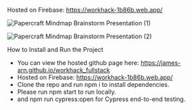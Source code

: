 Hosted on Firebase: https://workhack-1b86b.web.app/ 

![Papercraft Mindmap Brainstorm Presentation (1)](https://user-images.githubusercontent.com/90621208/148065521-bbf4d17e-899a-4eb2-98d9-a5648161e77c.jpg)

![Papercraft Mindmap Brainstorm Presentation (2)](https://user-images.githubusercontent.com/90621208/148065532-0e8ae22d-0e68-40d3-8025-ce98f695d000.jpg)

How to Install and Run the Project

- You can view the hosted github page here: https://james-arn.github.io/workhack_fullstack
- Hosted on Firebase: https://workhack-1b86b.web.app/
- Clone the repo and run npm i to install dependencies.
- Please run npm start to run locally.
- and npm run cypress:open for Cypress end-to-end testing.

